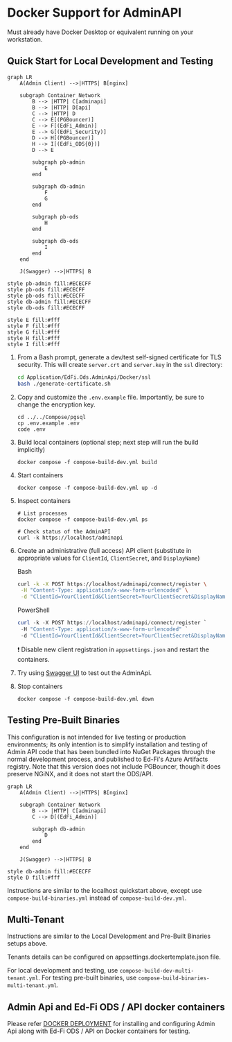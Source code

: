 # Docker Support for AdminAPI

Must already have Docker Desktop or equivalent running on your workstation.

## Quick Start for Local Development and Testing

```mermaid
graph LR
    A(Admin Client) -->|HTTPS| B[nginx]

    subgraph Container Network
        B --> |HTTP| C[adminapi]
        B --> |HTTP| D[api]
        C --> |HTTP| D
        C --> E[(PGBouncer)]
        E --> F[(EdFi_Admin)]
        E --> G[(EdFi_Security)]
        D --> H[(PGBouncer)]
        H --> I[(EdFi_ODS{0})]
        D --> E

        subgraph pb-admin
            E
        end

        subgraph db-admin
            F
            G
        end
        
        subgraph pb-ods
            H
        end

        subgraph db-ods
            I
        end
    end

    J(Swagger) -->|HTTPS| B

style pb-admin fill:#ECECFF
style pb-ods fill:#ECECFF
style pb-ods fill:#ECECFF
style db-admin fill:#ECECFF
style db-ods fill:#ECECFF

style E fill:#fff
style F fill:#fff
style G fill:#fff
style H fill:#fff
style I fill:#fff
```

1. From a Bash prompt, generate a dev/test self-signed certificate for TLS
   security. This will create `server.crt` and `server.key` in the `ssl`
   directory:

   ```bash
   cd Application/EdFi.Ods.AdminApi/Docker/ssl
   bash ./generate-certificate.sh
   ```

2. Copy and customize the `.env.example` file. Importantly, be sure to change
   the encryption key.

   ```shell
   cd ../../Compose/pgsql
   cp .env.example .env
   code .env
   ```

3. Build local containers (optional step; next step will run the build implicitly)

   ```shell
   docker compose -f compose-build-dev.yml build
   ```

4. Start containers

   ```shell
   docker compose -f compose-build-dev.yml up -d
   ```

5. Inspect containers

   ```shell
   # List processes
   docker compose -f compose-build-dev.yml ps

   # Check status of the AdminAPI
   curl -k https://localhost/adminapi

   ```

6. Create an administrative (full access) API client (substitute in appropriate
   values for `ClientId`, `ClientSecret`, and `DisplayName`)

   Bash

   ```bash
   curl -k -X POST https://localhost/adminapi/connect/register \
    -H "Content-Type: application/x-www-form-urlencoded" \
    -d "ClientId=YourClientId&ClientSecret=YourClientSecret&DisplayName=YourDisplayName"
   ```

   PowerShell

   ```powershell
   curl -k -X POST https://localhost/adminapi/connect/register `
    -H "Content-Type: application/x-www-form-urlencoded" `
    -d "ClientId=YourClientId&ClientSecret=YourClientSecret&DisplayName=YourDisplayName"
   ```

   :exclamation: Disable new client registration in `appsettings.json` and
   restart the containers.

7. Try using [Swagger UI](https://localhost/adminapi/swagger/index.html) to test
   out the AdminApi.
8. Stop containers

   ```shell
   docker compose -f compose-build-dev.yml down
   ```

## Testing Pre-Built Binaries

This configuration is not intended for live testing or production environments;
its only intention is to simplify installation and testing of Admin API code
that has been bundled into NuGet Packages through the normal development
process, and published to Ed-Fi's Azure Artifacts registry. Note that this
version does not include PGBouncer, though it does preserve NGiNX, and it does
not start the ODS/API.

```mermaid
graph LR
    A(Admin Client) -->|HTTPS| B[nginx]

    subgraph Container Network
        B --> |HTTP| C[adminapi]
        C --> D[(EdFi_Admin)]

        subgraph db-admin
            D
        end
    end

    J(Swagger) -->|HTTPS| B

style db-admin fill:#ECECFF
style D fill:#fff
```

Instructions are similar to the localhost quickstart above, except use
`compose-build-binaries.yml` instead of `compose-build-dev.yml`.

## Multi-Tenant

Instructions are similar to the Local Development and Pre-Built Binaries setups above.

Tenants details can be configured on appsettings.dockertemplate.json file.

For local development and testing, use `compose-build-dev-multi-tenant.yml`.
For testing pre-built binaries, use `compose-build-binaries-multi-tenant.yml`.

## Admin Api and Ed-Fi ODS / API docker containers

Please refer [DOCKER DEPLOYMENT](https://techdocs.ed-fi.org/display/EDFITOOLS/Docker+Deployment) for 
installing and configuring Admin Api along with Ed-Fi ODS / API on Docker containers for testing.
